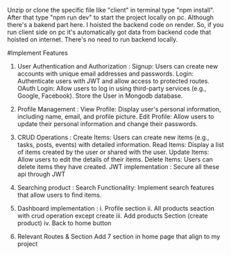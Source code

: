 Unzip or clone the specific file like "client" in terminal type "npm install". After that type "npm run dev" to start the project locally on pc. Although there's a bakend part here. I hoisted the backend code on render. So, if you run client side on pc it's automatically got data from backend code that hoisted on internet. There's no need to run backend locally.

  #Implement Features

  1. User Authentication and Authorization : Signup: Users can create new accounts with unique email addresses and passwords. Login: Authenticate users with JWT and allow access to protected routes. OAuth Login: Allow users to log in using third-party services (e.g., Google, Facebook). Store the User in Mongodb database.

  2. Profile Management : View Profile: Display user's personal information, including name, email, and profile picture. Edit Profile: Allow users to update their personal information and change their passwords.

  3. CRUD Operations : Create Items: Users can create new items (e.g., tasks, posts, events) with detailed information. Read Items: Display a list of items created by the user or shared with the user. Update Items: Allow users to edit the details of their items. Delete Items: Users can delete items they have created. JWT implementation : Secure all these api through JWT

  4. Searching product : Search Functionality: Implement search features that allow users to find items.

  5. Dashboard implementation : i. Profile section ii. All products seaction with crud operation except create iii. Add products Section (create product) iv. Back to home button

  6. Relevant Routes & Section Add 7 section in home page that align to my project
